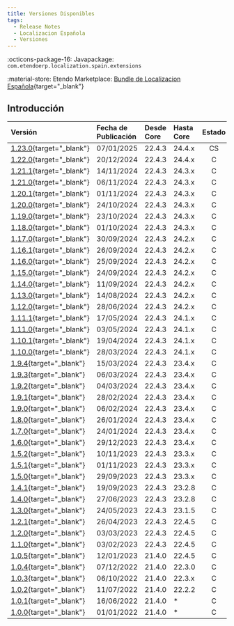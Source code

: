 ```yaml
---
title: Versiones Disponibles
tags:
  - Release Notes
  - Localizacion Española
  - Versiones
---
```

:octicons-package-16: Javapackage: `com.etendoerp.localization.spain.extensions`

:material-store: Etendo Marketplace:  [Bundle de Localizacion Española](https://marketplace.etendo.cloud/#/product-details?module=003B475055DD421B9483B5BE15AA48C5){target="_blank"}

## Introducción

| Versión | Fecha de Publicación | Desde Core | Hasta Core | Estado | GitHub |
| :--- | :--- | :--- | :--- | :---: | :---: |
| [1.23.0](https://github.com/etendosoftware/com.etendoerp.localization.spain.extensions/releases/tag/1.23.0){target="_blank"} | 07/01/2025 | 22.4.3 | 24.4.x | CS | :white_check_mark: |
| [1.22.0](https://github.com/etendosoftware/com.etendoerp.localization.spain.extensions/releases/tag/1.22.0){target="_blank"} | 20/12/2024 | 22.4.3 | 24.4.x | C | :white_check_mark: |
| [1.21.1](https://github.com/etendosoftware/com.etendoerp.localization.spain.extensions/releases/tag/1.21.1){target="_blank"} | 14/11/2024 | 22.4.3 | 24.3.x | C | :white_check_mark: |
| [1.21.0](https://github.com/etendosoftware/com.etendoerp.localization.spain.extensions/releases/tag/1.21.0){target="_blank"} | 06/11/2024 | 22.4.3 | 24.3.x | C | :white_check_mark: |
| [1.20.1](https://github.com/etendosoftware/com.etendoerp.localization.spain.extensions/releases/tag/1.20.1){target="_blank"} | 01/11/2024 | 22.4.3 | 24.3.x | C | :white_check_mark: |
| [1.20.0](https://github.com/etendosoftware/com.etendoerp.localization.spain.extensions/releases/tag/1.20.0){target="_blank"} | 24/10/2024 | 22.4.3 | 24.3.x | C | :white_check_mark: |
| [1.19.0](https://github.com/etendosoftware/com.etendoerp.localization.spain.extensions/releases/tag/1.19.0){target="_blank"} | 23/10/2024 | 22.4.3 | 24.3.x | C | :white_check_mark: |
| [1.18.0](https://github.com/etendosoftware/com.etendoerp.localization.spain.extensions/releases/tag/1.18.0){target="_blank"} | 01/10/2024 | 22.4.3 | 24.3.x | C | :white_check_mark: |
| [1.17.0](https://github.com/etendosoftware/com.etendoerp.localization.spain.extensions/releases/tag/1.17.0){target="_blank"} | 30/09/2024 | 22.4.3 | 24.2.x | C | :white_check_mark: |
| [1.16.1](https://github.com/etendosoftware/com.etendoerp.localization.spain.extensions/releases/tag/1.16.1){target="_blank"} | 26/09/2024 | 22.4.3 | 24.2.x | C | :white_check_mark: |
| [1.16.0](https://github.com/etendosoftware/com.etendoerp.localization.spain.extensions/releases/tag/1.16.0){target="_blank"} | 25/09/2024 | 22.4.3 | 24.2.x | C | :white_check_mark: |
| [1.15.0](https://github.com/etendosoftware/com.etendoerp.localization.spain.extensions/releases/tag/1.15.0){target="_blank"} | 24/09/2024 | 22.4.3 | 24.2.x | C | :white_check_mark: |
| [1.14.0](https://github.com/etendosoftware/com.etendoerp.localization.spain.extensions/releases/tag/1.14.0){target="_blank"} | 11/09/2024 | 22.4.3 | 24.2.x | C | :white_check_mark: |
| [1.13.0](https://github.com/etendosoftware/com.etendoerp.localization.spain.extensions/releases/tag/1.13.0){target="_blank"} | 14/08/2024 | 22.4.3 | 24.2.x | C | :white_check_mark: |
| [1.12.0](https://github.com/etendosoftware/com.etendoerp.localization.spain.extensions/releases/tag/1.12.0){target="_blank"} | 28/06/2024 | 22.4.3 | 24.2.x | C | :white_check_mark: |
| [1.11.1](https://github.com/etendosoftware/com.etendoerp.localization.spain.extensions/releases/tag/1.11.1){target="_blank"} | 17/05/2024 | 22.4.3 | 24.1.x | C | :white_check_mark: |
| [1.11.0](https://github.com/etendosoftware/com.etendoerp.localization.spain.extensions/releases/tag/1.11.0){target="_blank"} | 03/05/2024 | 22.4.3 | 24.1.x | C | :white_check_mark: |
| [1.10.1](https://github.com/etendosoftware/com.etendoerp.localization.spain.extensions/releases/tag/1.10.1){target="_blank"} | 19/04/2024 | 22.4.3 | 24.1.x | C | :white_check_mark: |
| [1.10.0](https://github.com/etendosoftware/com.etendoerp.localization.spain.extensions/releases/tag/1.10.0){target="_blank"} | 28/03/2024 | 22.4.3 | 24.1.x | C | :white_check_mark: |
| [1.9.4](https://github.com/etendosoftware/com.etendoerp.localization.spain.extensions/releases/tag/1.9.4){target="_blank"} | 15/03/2024 | 22.4.3 | 23.4.x | C | :white_check_mark: |
| [1.9.3](https://github.com/etendosoftware/com.etendoerp.localization.spain.extensions/releases/tag/1.9.3){target="_blank"} | 06/03/2024 | 22.4.3 | 23.4.x | C | :white_check_mark: |
| [1.9.2](https://github.com/etendosoftware/com.etendoerp.localization.spain.extensions/releases/tag/1.9.2){target="_blank"} | 04/03/2024 | 22.4.3 | 23.4.x | C | :white_check_mark: |
| [1.9.1](https://github.com/etendosoftware/com.etendoerp.localization.spain.extensions/releases/tag/1.9.1){target="_blank"} | 28/02/2024 | 22.4.3 | 23.4.x | C | :white_check_mark: |
| [1.9.0](https://github.com/etendosoftware/com.etendoerp.localization.spain.extensions/releases/tag/1.9.0){target="_blank"} | 06/02/2024 | 22.4.3 | 23.4.x | C | :white_check_mark: |
| [1.8.0](https://github.com/etendosoftware/com.etendoerp.localization.spain.extensions/releases/tag/1.8.0){target="_blank"} | 26/01/2024 | 22.4.3 | 23.4.x | C | :white_check_mark: |
| [1.7.0](https://github.com/etendosoftware/com.etendoerp.localization.spain.extensions/releases/tag/1.7.0){target="_blank"} | 24/01/2024 | 22.4.3 | 23.4.x | C | :white_check_mark: |
| [1.6.0](https://github.com/etendosoftware/com.etendoerp.localization.spain.extensions/releases/tag/1.6.0){target="_blank"} | 29/12/2023 | 22.4.3 | 23.4.x | C | :white_check_mark: |
| [1.5.2](https://github.com/etendosoftware/com.etendoerp.localization.spain.extensions/releases/tag/1.5.2){target="_blank"} | 10/11/2023 | 22.4.3 | 23.3.x | C | :white_check_mark: |
| [1.5.1](https://github.com/etendosoftware/com.etendoerp.localization.spain.extensions/releases/tag/1.5.1){target="_blank"} | 01/11/2023 | 22.4.3 | 23.3.x | C | :white_check_mark: |
| [1.5.0](https://github.com/etendosoftware/com.etendoerp.localization.spain.extensions/releases/tag/1.5.0){target="_blank"} | 29/09/2023 | 22.4.3 | 23.3.x | C | :white_check_mark: |
| [1.4.1](https://github.com/etendosoftware/com.etendoerp.localization.spain.extensions/releases/tag/1.4.1){target="_blank"} | 19/09/2023 | 22.4.3 | 23.2.8 | C | :white_check_mark: |
| [1.4.0](https://github.com/etendosoftware/com.etendoerp.localization.spain.extensions/releases/tag/1.4.0){target="_blank"} | 27/06/2023 | 22.4.3 | 23.2.8 | C | :white_check_mark: |
| [1.3.0](https://github.com/etendosoftware/com.etendoerp.localization.spain.extensions/releases/tag/1.3.0){target="_blank"} | 24/05/2023 | 22.4.3 | 23.1.5 | C | :white_check_mark: |
| [1.2.1](https://github.com/etendosoftware/com.etendoerp.localization.spain.extensions/releases/tag/1.2.1){target="_blank"} | 26/04/2023 | 22.4.3 | 22.4.5 | C | |
| [1.2.0](https://github.com/etendosoftware/com.etendoerp.localization.spain.extensions/releases/tag/1.2.0){target="_blank"} | 03/03/2023 | 22.4.3 | 22.4.5 | C | |
| [1.1.0](https://github.com/etendosoftware/com.etendoerp.localization.spain.extensions/releases/tag/1.1.1){target="_blank"} | 03/02/2023 | 22.4.3 | 22.4.5 | C | |
| [1.0.5](https://github.com/etendosoftware/com.etendoerp.localization.spain.extensions/releases/tag/1.0.5){target="_blank"} | 12/01/2023 | 21.4.0 | 22.4.5 | C | |
| [1.0.4](https://github.com/etendosoftware/com.etendoerp.localization.spain.extensions/releases/tag/1.0.4){target="_blank"} | 07/12/2022 | 21.4.0 | 22.3.0 | C | |
| [1.0.3](https://github.com/etendosoftware/com.etendoerp.localization.spain.extensions/releases/tag/v1.0.3){target="_blank"} | 06/10/2022 | 21.4.0 | 22.3.x | C | |
| [1.0.2](https://github.com/etendosoftware/com.etendoerp.localization.spain.extensions/releases/tag/1.0.2){target="_blank"} | 11/07/2022 | 21.4.0 | 22.2.2 | C | |
| [1.0.1](https://github.com/etendosoftware/com.etendoerp.localization.spain.extensions/releases/tag/1.0.1){target="_blank"} | 16/06/2022 | 21.4.0 | \* | C | |
| [1.0.0](https://github.com/etendosoftware/com.etendoerp.localization.spain.extensions/releases/tag/v1.0.0){target="_blank"} | 01/01/2022 | 21.4.0 | \* | C | |